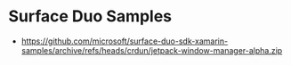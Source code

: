 # Surface Duo Samples

*   https://github.com/microsoft/surface-duo-sdk-xamarin-samples/archive/refs/heads/crdun/jetpack-window-manager-alpha.zip